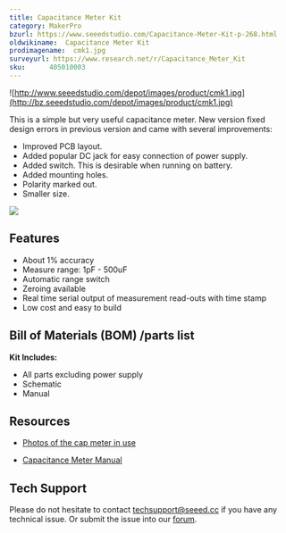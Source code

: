 ```yaml
---
title: Capacitance Meter Kit
category: MakerPro
bzurl: https://www.seeedstudio.com/Capacitance-Meter-Kit-p-268.html
oldwikiname:  Capacitance Meter Kit
prodimagename:  cmk1.jpg
surveyurl: https://www.research.net/r/Capacitance_Meter_Kit
sku:      405010003
---
```

![http://www.seeedstudio.com/depot/images/product/cmk1.jpg](http://bz.seeedstudio.com/depot/images/product/cmk1.jpg)

This is a simple but very useful capacitance meter. New version fixed design errors in previous version and came with several improvements:

*   Improved PCB layout.
*   Added popular DC jack for easy connection of power supply.
*   Added switch. This is desirable when running on battery.
*   Added mounting holes.
*   Polarity marked out.
*   Smaller size.

[![](https://github.com/SeeedDocument/Seeed-WiKi/raw/master/docs/images/300px-Get_One_Now_Banner-ragular.png)](https://www.seeedstudio.com/Capacitance-Meter-Kit-p-268.html)

##   Features

*   About 1% accuracy
*   Measure range: 1pF - 500uF
*   Automatic range switch
*   Zeroing available
*   Real time serial output of measurement read-outs with time stamp
*   Low cost and easy to build


##   Bill of Materials (BOM) /parts list

**Kit Includes:**

*   All parts excluding power supply
*   Schematic
*   Manual


##   Resources

*   [Photos of the cap meter in use](http://www.jyetech.com/Products/CapMeter/eCapMeter_Examples.html)

*   [Capacitance Meter Manual](http://www.jyetech.com/Products/CapMeter/DN060-02v02.pdf)

## Tech Support
Please do not hesitate to contact [techsupport@seeed.cc](techsupport@seeed.cc) if you have any technical issue. Or submit the issue into our [forum](http://forum.seeedstudio.com/). 